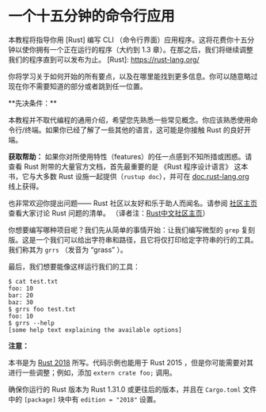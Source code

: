 # 一个十五分钟的命令行应用

本教程将指导你用 [Rust] 编写 CLI （命令行界面）应用程序。这将花费你十五分钟以使你拥有一个正在运行的程序（大约到 1.3 章）。在那之后，我们将继续调整我们的程序直到可以发布为止。
[Rust]: https://rust-lang.org/

你将学习关于如何开始的所有要点，以及在哪里能找到更多信息。你可以随意略过现在你不需要知道的部分或者跳到任一位置。

<aside>
**先决条件：**

本教程并不取代编程的通用介绍，希望您先熟悉一些常见概念。你应该熟悉使用命令行/终端。如果你已经了解了一些其他的语言，这可能是你接触 Rust 的良好开端。

**获取帮助：**
如果你对所使用特性（features）的任一点感到不知所措或困惑。请查看 Rust 附带的大量官方文档，首先最重要的是 《Rust 程序设计语言》 这本书，它与大多数 Rust 设施一起提供（`rustup doc`），并可在 [doc.rust-lang.org] 线上获得。

[doc.rust-lang.org]: https://doc.rust-lang.org

也非常欢迎你提出问题—— Rust 社区以友好和乐于助人而闻名。请参阅 [社区主页][community page] 查看大家讨论 Rust 问题的清单。
（译者注：[Rust中文社区主页](https://rustcc.cn/)）

[community page]: https://www.rust-lang.org/community

</aside>

你想要编写哪种项目呢？我们先从简单的事情开始：让我们编写微型的 `grep` 复刻版。这是一个我们可以给出字符串和路径，且它将仅打印给定字符串的行的工具。我们称其为 `grrs` （发音为 “grass” ）。

最后，我们想要能像这样运行我们的工具：

```console
$ cat test.txt
foo: 10
bar: 20
baz: 30
$ grrs foo test.txt
foo: 10
$ grrs --help
[some help text explaining the available options]
```

<aside class="note">

**注意：**

本书是为 [Rust 2018] 所写。代码示例也能用于 Rust 2015 ，但是你可能需要对其进行一些调整；例如，添加 `extern crate foo;` 调用。

确保你运行的 Rust 版本为 Rust 1.31.0 或更往后的版本，并且在 `Cargo.toml` 文件中的 `[package]` 块中有 `edition = "2018"` 设置。

[Rust 2018]: https://doc.rust-lang.org/edition-guide/index.html

</aside>
